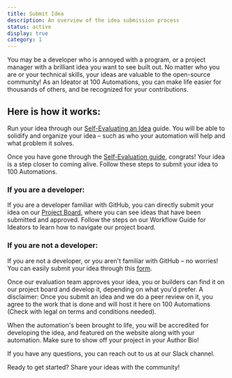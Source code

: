 ```yaml
---
title: Submit Idea
description: An overview of the idea submission process
status: active
display: true
category: 1
---
```



You may be a developer who is annoyed with a program, or a project manager with a brilliant idea you want to see built out. No matter who you are or your technical skills, your ideas are valuable to the open-source community! As an Ideator at 100 Automations, you can make life easier for thousands of others, and be recognized for your contributions.

## Here is how it works:
Run your idea through our [Self-Evaluating an Idea](/Website/guides/self-evaluating-new-automation-idea.html) guide. You will be able to solidify and organize your idea – such as who your automation will help and what problem it solves.

Once you have gone through the [Self-Evaluation guide](/Website/guides/self-evaluating-new-automation-idea.html), congrats! Your idea is a step closer to coming alive.
Follow these steps to submit your idea to 100 Automations.

### If you are a developer:
If you are a developer familiar with GitHub, you can directly submit your idea on our [Project Board](https://github.com/100Automations/futureautomations/projects/1#column-9876971), where you can see ideas that have been submitted and approved. Follow the steps on our Workflow Guide for Ideators to learn how to navigate our project board.

### If you are not a developer:
If you are not a developer, or you aren't familiar with GitHub – no worries! You can easily submit your idea through this [form](https://forms.gle/u4mRKgEZ8yDEbCMw9).

Once our evaluation team approves your idea, you or builders can find it on our project board and develop it, depending on what you'd prefer. A disclaimer: Once you submit an idea and we do a peer review on it, you agree to the work that is done and will host it here on 100 Automations (Check with legal on terms and conditions needed).

When the automation's been brought to life, you will be accredited for developing the idea, and featured on the website along with your automation. Make sure to show off your project in your Author Bio!

If you have any questions, you can reach out to us at our Slack channel.

Ready to get started?
Share your ideas with the community!
